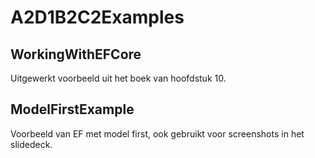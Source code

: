 # A2D1B2C2Examples

## WorkingWithEFCore
Uitgewerkt voorbeeld uit het boek van hoofdstuk 10.

## ModelFirstExample
Voorbeeld van EF met model first, ook gebruikt voor screenshots in het slidedeck.
